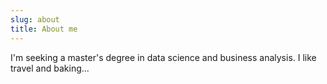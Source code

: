 ```yaml
---
slug: about
title: About me
---
```


I'm seeking a master's degree in data science and business analysis. I like travel and baking...